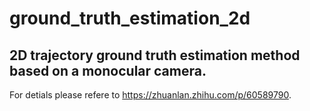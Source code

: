 # ground_truth_estimation_2d
## 2D trajectory ground truth estimation method based on a monocular camera.

For detials please refere to https://zhuanlan.zhihu.com/p/60589790.
